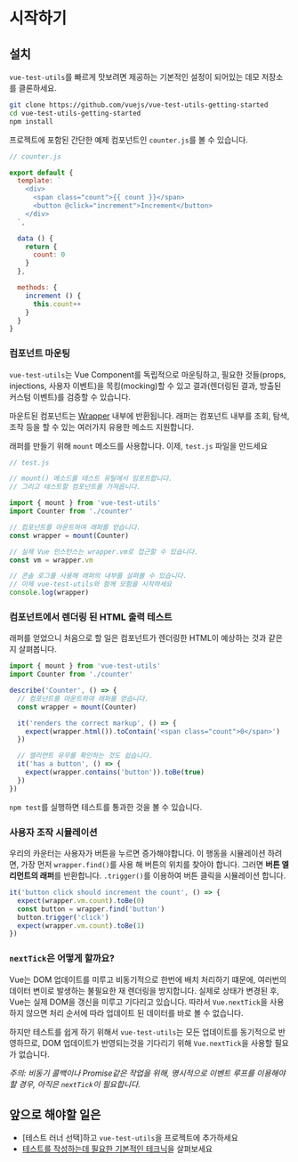 # 시작하기

## 설치

`vue-test-utils`를 빠르게 맛보려면 제공하는 기본적인 설정이 되어있는 데모 저장소를 클론하세요.


``` bash
git clone https://github.com/vuejs/vue-test-utils-getting-started
cd vue-test-utils-getting-started
npm install
```

프로젝트에 포함된 간단한 예제 컴포넌트인 `counter.js`를 볼 수 있습니다.

```js
// counter.js

export default {
  template: `
    <div>
      <span class="count">{{ count }}</span>
      <button @click="increment">Increment</button>
    </div>
  `,

  data () {
    return {
      count: 0
    }
  },

  methods: {
    increment () {
      this.count++
    }
  }
}
```

### 컴포넌트 마운팅

`vue-test-utils`는 Vue Component를 독립적으로 마운팅하고, 필요한 것들(props, injections, 사용자 이벤트)을 목킹(mocking)할 수 있고 결과(렌더링된 결과, 방출된 커스텀 이벤트)를 검증할 수 있습니다.

마운트된 컴포넌트는 [Wrapper](./api/wrapper.md) 내부에 반환됩니다. 래퍼는 컴포넌트 내부를 조회, 탐색, 조작 등을 할 수 있는 여러가지 유용한 메소드 지원합니다.

래퍼를 만들기 위해 `mount` 메소드를 사용합니다. 이제, `test.js` 파일을 만드세요

```js
// test.js

// mount() 메소드를 테스트 유틸에서 임포트합니다.
// 그리고 테스트할 컴포넌트를 가져옵니다.

import { mount } from 'vue-test-utils'
import Counter from './counter'

// 컴포넌트를 마운트하여 래퍼를 얻습니다.
const wrapper = mount(Counter)

// 실제 Vue 인스턴스는 wrapper.vm로 접근할 수 있습니다.
const vm = wrapper.vm

// 콘솔 로그를 사용해 래퍼의 내부를 살펴볼 수 있습니다.
// 이제 vue-test-utils와 함께 모험을 시작하세요
console.log(wrapper)
```

### 컴포넌트에서 렌더링 된 HTML 출력 테스트

래퍼를 얻었으니 처음으로 할 일은 컴포넌트가 렌더링한 HTML이 예상하는 것과 같은지 살펴봅니다.

```js
import { mount } from 'vue-test-utils'
import Counter from './counter'

describe('Counter', () => {
  // 컴포넌트를 마운트하여 래퍼를 얻습니다.
  const wrapper = mount(Counter)

  it('renders the correct markup', () => {
    expect(wrapper.html()).toContain('<span class="count">0</span>')
  })

  // 엘리먼트 유무를 확인하는 것도 쉽습니다.
  it('has a button', () => {
    expect(wrapper.contains('button')).toBe(true)
  })
})
```

`npm test`를 실행하면 테스트를 통과한 것을 볼 수 있습니다.

### 사용자 조작 시뮬레이션

우리의 카운터는 사용자가 버튼을 누르면 증가해야합니다. 이 행동을 시뮬레이션 하려면, 가장 먼저 `wrapper.find()`를 사용 해 버튼의 위치를 찾아야 합니다. 그러면 **버튼 엘리먼트의 래퍼**를 반환합니다. `.trigger()`를 이용하여 버튼 클릭을 시뮬레이션 합니다.

```js
it('button click should increment the count', () => {
  expect(wrapper.vm.count).toBe(0)
  const button = wrapper.find('button')
  button.trigger('click')
  expect(wrapper.vm.count).toBe(1)
})
```

### `nextTick`은 어떻게 할까요?

Vue는 DOM 업데이트를 미루고 비동기적으로 한번에 배치 처리하기 떄문에, 여러번의 데이터 변이로 발생하는 불필요한 재 렌더링을 방지합니다. 실제로 상태가 변경된 후, Vue는 실제 DOM을 갱신을 미루고 기다리고 있습니다. 따라서 `Vue.nextTick`을 사용하지 않으면 처리 순서에 따라 업데이트 된 데이터를 바로 볼 수 없습니다.

하지만 테스트를 쉽게 하기 위해서 `vue-test-utils`는 모든 업데이트를 동기적으로 반영하므로, DOM 업데이트가 반영되는것을 기다리기 위해 `Vue.nextTick`을 사용할 필요가 없습니다.

*주의: 비동기 콜백이나 Promise같은 작업을 위해, 명시적으로 이벤트 루프를 이용해야할 경우, 아직은 `nextTick`이 필요합니다.*

## 앞으로 해야할 일은

- [테스트 러너 선택]하고 `vue-test-utils`을 프로젝트에 추가하세요
- [테스트를 작성하는데 필요한 기본적인 테크닉](./common-tips.md)을 살펴보세요
